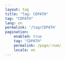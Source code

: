 ```yaml
---
layout: tag
title: "Tag: CDPATH"
tag: "CDPATH"
lang: en
permalink: '/tag/CDPATH'
pagination:
    enabled: true
    tag: "CDPATH"
    permalink: /page/:num/
    locale: en
---
```

